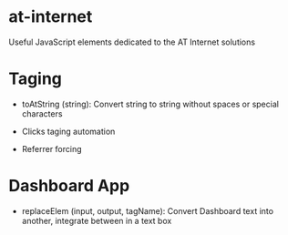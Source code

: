 # at-internet
Useful JavaScript elements dedicated to the AT Internet solutions

# Taging

- toAtString (string):
Convert string to string without spaces or special characters

- Clicks taging automation

- Referrer forcing


# Dashboard App

- replaceElem (input, output, tagName):
Convert Dashboard text into another, integrate between <script>...</script> in a text box
